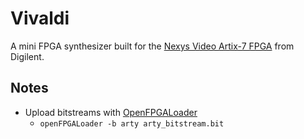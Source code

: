
# Vivaldi

A mini FPGA synthesizer built for the [Nexys Video Artix-7 FPGA](https://digilent.com/reference/programmable-logic/nexys-video/start?redirect=1) from Digilent.

## Notes

- Upload bitstreams with [OpenFPGALoader](https://github.com/trabucayre/openFPGALoader)
    - `openFPGALoader -b arty arty_bitstream.bit`
